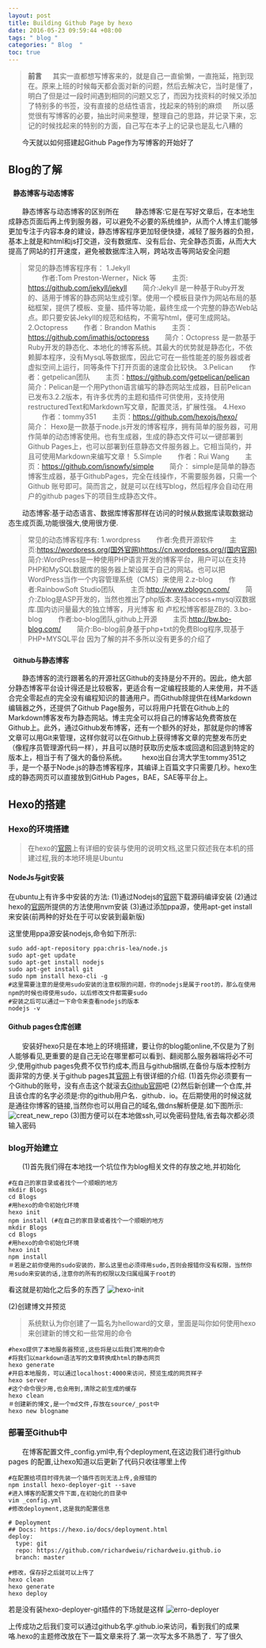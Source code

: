 ```yaml
---
layout: post
title: Building Github Page by hexo
date: 2016-05-23 09:59:44 +08:00
tags: " blog "
categories: " Blog  "
toc: true
---
```


>**前言**
>　 其实一直都想写博客来的，就是自己一直偷懒，一直拖延，拖到现在。原来上班的时候每天都会面对新的问题，然后去解决它，当时是懂了，明白了但是过一段时间遇到相同的问题又忘了，而因为找资料的时候又添加了特别多的书签，没有直接的总结性语言，找起来的特别的麻烦
>　 所以感觉很有写博客的必要，抽出时间来整理，整理自己的思路，并记录下来，忘记的时候找起来的特别的方面，自己写在本子上的记录也是乱七八糟的

　　今天就以如何搭建起Github Page作为写博客的开始好了

## Blog的了解 
### <small>&#160;&#160; 静态博客与动态博客 </small>
　　静态博客与动态博客的区别所在
　　静态博客:它是在写好文章后，在本地生成静态页面后再上传到服务器，可以避免不必要的系统维护，从而个人博主们能够更加专注于内容本身的建设，静态博客程序更加轻便快捷，减轻了服务器的负担，基本上就是和html和js打交道，没有数据库、没有后台、完全静态页面，从而大大提高了网站的打开速度，避免被数据库注入啊，跨站攻击等网站安全问题
>常见的静态博客程序有：
1.Jekyll  
　　作者:Tom Preston-Werner，Nick 等
　　主页: https://github.com/jekyll/jekyll
　　简介:Jekyll 是一种基于Ruby开发的、适用于博客的静态网站生成引擎。使用一个模板目录作为网站布局的基础框架，提供了模板、变量、插件等功能，最终生成一个完整的静态Web站点。即只要安装Jekyll的规范和结构，不需写html，便可生成网站。
2.Octopress
　　作者：Brandon Mathis
　　主页：https://github.com/imathis/octopress
　　简介：Octopress 是一款基于Ruby开发的静态化、本地化的博客系统。其最大的优势就是静态化，不依赖脚本程序，没有MysqL等数据库，因此它可在一些性能差的服务器或者虚拟空间上运行，同等条件下打开页面的速度会比较快。
3.Pelican
　　作者：getpelican团队
　　主页：https://github.com/getpelican/pelican
　　简介：Pelican是一个用Python语言编写的静态网站生成器，目前Pelican已发布3.2.2版本，有许多优秀的主题和插件可供使用，支持使用restructuredText和Markdown写文章，配置灵活，扩展性强。
4.Hexo
　　作者：tommy351
　　主页：https://github.com/hexojs/hexo/
　　简介： Hexo是一款基于node.js开发的博客程序，拥有简单的服务器，可用作简单的动态博客使用。也有生成器，生成的静态文件可以一键部署到Github Pages上，也可以部署到任意静态文件服务器上。它相当简约，并且可使用Markdown来编写文章！
5.Simple
　　作者：Rui Wang
　　主页：https://github.com/isnowfy/simple
　　简介： simple是简单的静态博客生成器，基于GithubPages，完全在线操作，不需要服务器，只需一个 Github 账号即可。简而言之，就是可以在线写blog，然后程序会自动在用户的github pages下的项目生成静态文件。

　　动态博客:基于动态语言、数据库博客那样在访问的时候从数据库读取数据动态生成页面,功能很强大,使用很方便.
>常见的动态博客程序有:
1.wordpress
　　作者:免费开源软件
　　主页:https://wordpress.org(国外官网)https://cn.wordpress.org/(国内官网)
　　简介:WordPress是一种使用PHP语言开发的博客平台，用户可以在支持PHP和MySQL数据库的服务器上架设属于自己的网站。也可以把 WordPress当作一个内容管理系统（CMS）来使用
2.z-blog
　　作者:RainbowSoft Studio团队
　　主页:http://www.zblogcn.com/
　　简介:Zblog是ASP开发的，当然也推出了php版本.支持access+mysql双数据库.国内访问量最大的独立博客，月光博客 和 卢松松博客都是ZB的.
3.bo-blog
　　作者:bo-blog团队,github上开源
　　主页:http://bw.bo-blog.com/
　　简介:Bo-blog前身基于php+txt的免费Blog程序,现基于PHP+MYSQL平台
因为了解的并不多所以没有更多的介绍了

### <small>&#160;&#160; Github与静态博客</small>
　　静态博客的流行跟著名的开源社区Github的支持是分不开的。因此，绝大部分静态博客平台设计得还是比较极客，更适合有一定编程技能的人来使用，并不适合完全零起点的完全没有编程知识的普通用户。而Github除提供在线Markdown编辑器之外，还提供了Github Page服务，可以将用户托管在Github上的Markdown博客发布为静态网站。博主完全可以将自己的博客站免费寄放在Github上。此外，通过Github发布博客，还有一个额外的好处，那就是你的博客文章可以用Git来管理，这样你就可以在Github上获得博客文章的完整发布历史（像程序员管理源代码一样），并且可以随时获取历史版本或回退和回退到特定的版本上，相当于有了强大的备份系统。
　　hexo出自台湾大学生tommy351之手，是一个基于Node.js的静态博客程序，其编译上百篇文字只需要几秒。hexo生成的静态网页可以直接放到GitHub Pages，BAE，SAE等平台上。

## Hexo的搭建
### Hexo的环境搭建

>在hexo的[官网](https://hexo.io/docs/)上有详细的安装与使用的说明文档,这里只叙述我在本机的搭建过程,我的本地环境是Ubuntu

#### NodeJs与git安装
在ubuntu上有许多中安装的方法:
(1)通过Nodejs的[官网](https://nodejs.org/en/)下载源码编译安装
(2)通过hexo的[官网](https://hexo.io/docs/)所提供的方法使用nvm安装
(3)通过添加ppa源，使用apt-get install来安装(前两种的好处在于可以安装到最新版)

这里使用ppa源安装nodejs,命令如下所示:
```
sudo add-apt-repository ppa:chris-lea/node.js
sudo apt-get update
sudo apt-get install nodejs
sudo apt-get install git
sudo npm install hexo-cli -g
#这里需要注意的是使用sudo安装的注意权限的问题，你的nodejs是属于root的，那么在使用npm的时候也得使用sudo，以后修改文件都需要sudo
#安装之后可以通过一下命令来查看nodejs的版本
nodejs -v
```
#### Github pages仓库创建
　　安装好hexo只是在本地上的环境搭建，要让你的blog能online,不仅是为了别人能够看见,更重要的是自己无论在哪里都可以看到、翻阅那么服务器端将必不可少,使用github pages免费不仅节约成本,而且与github捆绑,在备份与版本控制方面非常的方便.关于github pages其[官网](https://pages.github.com/)上有很详细的介绍.
(1)首先你必须要有一个Github的账号，没有点击这个就滚去[Github官网](https://github.com/)吧
(2)然后新创建一个仓库,并且该仓库的名字必须是:你的github用户名．github．io。在后期使用的时候这就是通往你博客的链接,当然你也可以用自己的域名,做dns解析便是.如下图所示:
![creat_new_repo](http://7xu3tw.com1.z0.glb.clouddn.com/creat_new_repo.png)
(3)图方便可以在本地做ssh,可以免密码登陆,省去每次都必须输入密码
### blog开始建立
　　(1)首先我们得在本地找一个坑位作为blog相关文件的存放之地,并初始化
```
#在自己的家目录或者找个一个顺眼的地方
mkdir Blogs
cd Blogs
#用hexo的命令初始化环境
hexo init
npm install (#在自己的家目录或者找个一个顺眼的地方
mkdir Blogs
cd Blogs
#用hexo的命令初始化环境
hexo init
npm install 
＃若是之前你使用的sudo安装的，那么这里也必须得用sudo,否则会报错你没有权限，当然你用sudo来安装的话,注意你的所有的权限以及归属组属于root的
```
看这就是初始化之后多的东西了
![hexo-init](http://7xu3tw.com1.z0.glb.clouddn.com/run_hexo_init.png)


(2)创建博文并预览
>系统默认为你创建了一篇名为helloward的文章，里面是叫你如何使用hexo来创建新的博文和一些常用的命令

```
#hexo提供了本地服务器预览,这些将是以后我们常用的命令
#将我们以markdown语法写的文章转换成html的静态网页
hexo generate
#开启本地服务，可以通过localhost:4000来访问，预览生成的网页样子
hexo server
#这个命令很少用,也会用到,清除之前生成的缓存
hexo clean
＃创建新的博文,是一个md文件,存放在source/_post中
hexo new blogname
```
### 部署至Github中
　　在博客配置文件_config.yml中,有个deployment,在这边我们进行github pages 的配置,让hexo知道以后更新了代码只收往哪里上传
```
#在配置给项目时得先装一个插件否则无法上传,会报错的
npm install hexo-deployer-git --save
#进入博客的配置文件下面,在初始化的目录中
vim _config.yml
#修改deployment,这是我的配置信息

# Deployment
## Docs: https://hexo.io/docs/deployment.html
deploy:
  type: git
  repo: https://github.com/richardweiu/richardweiu.github.io
  branch: master

#修改，保存好之后就可以上传了
hexo clean
hexo generate
hexo deploy
```
若是没有装hexo-deployer-git插件的下场就是这样
![erro-deployer](http://7xu3tw.com1.z0.glb.clouddn.com/erro_deploy.png)

上传成功之后我们变可以通过github名字.github.io来访问，看到我们的成果咯.hexo的主题修改放在下一篇文章来将了.第一次写太多不熟悉了．写了很久
